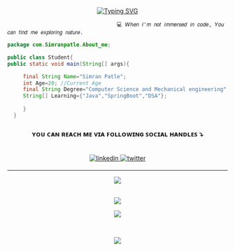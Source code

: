 




<div align="center">
<a href="https://git.io/typing-svg"><img src="https://readme-typing-svg.demolab.com?font=Fira+Code&pause=1000&color=F6F7F6&center=true&width=435&lines=Hey+There!+%F0%9F%91%8B;Simran+here%2C;A+web+dev..." alt="Typing SVG" /></a>
  </div>

    
                                       💻 𝑊ℎ𝑒𝑛 𝐼'𝑚 𝑛𝑜𝑡 𝑖𝑚𝑚𝑒𝑟𝑠𝑒𝑑 𝑖𝑛 𝑐𝑜𝑑𝑒, 𝑌𝑜𝑢 𝑐𝑎𝑛 𝑓𝑖𝑛𝑑 𝑚𝑒 𝑒𝑥𝑝𝑙𝑜𝑟𝑖𝑛𝑔 𝑛𝑎𝑡𝑢𝑟𝑒. 
                                       

```java
package com.Simranpatle.About_me;

public class Student{
public static void main(String[] args){

     final String Name="Simran Patle";
     int Age=20; //Current Age
     final String Degree="Computer Science and Mechanical engineering"; //pursuing
     String[] Learning={"Java","SpringBoot","DSA"};
     
     }
  }
  ```

### <div align="center">ʏᴏᴜ ᴄᴀɴ ʀᴇᴀᴄʜ ᴍᴇ ᴠɪᴀ ꜰᴏʟʟᴏᴡɪɴɢ ꜱᴏᴄɪᴀʟ ʜᴀɴᴅʟᴇꜱ ⤵ </div><br />
  <div align="center">
<a href="https://linkedin.com/in/simranpatle" target="_blank">
<img src=https://img.shields.io/badge/linkedin-%231E77B5.svg?&style=for-the-badge&logo=linkedin&logoColor=white alt=linkedin style="margin-bottom: 5px;" />
</a> 
<a href="https://twitter.com/simranpatle" target="_blank">
<img src=https://img.shields.io/badge/twitter-%2300acee.svg?&style=for-the-badge&logo=twitter&logoColor=white alt=twitter style="margin-bottom: 5px;" />
</a>
</div> 

____


<div align="center">
<img src="https://github-readme-streak-stats.herokuapp.com?user=simranpatle&theme=nightowl&hide_border=true&border_radius=4&date_format=%5BY.%5Dn.j&exclude_days=Sun&card_width=560&hide_current_streak=true" align="center" />
</div>
</br>


<div align="center">
  
![](https://github-readme-stats.vercel.app/api/top-langs/?username=simranpatle&theme=dark&hide_border=false&include_all_commits=false&count_private=false&layout=compact)
</div>

<div align="center">

[![](https://visitcount.itsvg.in/api?id=simranpatle&icon=0&color=0)](https://visitcount.itsvg.in)


</br>
<p align="center">
  <img src="https://capsule-render.vercel.app/api?type=waving&color=gradient&height=100&section=footer"/>
</p>


  
